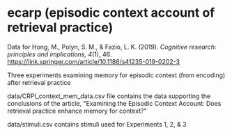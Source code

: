 # ecarp (episodic context account of retrieval practice)

Data for Hong, M., Polyn, S. M., & Fazio, L. K. (2019). _Cognitive research: principles and implications, 4_(1), 46. https://link.springer.com/article/10.1186/s41235-019-0202-3

Three experiments examining memory for episodic context (from encoding) after retrieval practice

data/CRPI_context_mem_data.csv file contains the data supporting the conclusions of the article, "Examining the Episodic Context Account: Does retrieval practice enhance memory for context?"

data/stimuli.csv contains stimuli used for Experiments 1, 2, & 3
